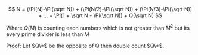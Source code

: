 $$
N = (\Pi(N)-\Pi(\sqrt N)) + (\Pi(N/2)-\Pi(\sqrt N)) + (\Pi(N/3)-\Pi(\sqrt N)) + ... + \Pi(1 + \sqrt N - \Pi(\sqrt N)) + Q(\sqrt N)
$$

Where $Q(M)$ is counting each numbers which is not greater than $M^2$ but its every prime divider is less than $M$

Proof: Let $Q\*$ be the opposite of Q then double count $Q\*$.
